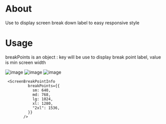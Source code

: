 # About

Use to display screen break down label to easy responsive style

# Usage

breakPoints is an object : key will be use to display break point label, value is min screen width

![image](https://github.com/angularbinh2020/screen-break-point-info/assets/61402063/18b8190c-4dff-40c2-a467-f1ea5db55417)
![image](https://github.com/angularbinh2020/screen-break-point-info/assets/61402063/6a0171fe-ac0b-4394-9e8d-cd81352a2187)
![image](https://github.com/angularbinh2020/screen-break-point-info/assets/61402063/24792581-e856-4f64-aa08-690501f51cb9)


```
 <ScreenBreakPointInfo
          breakPoints={{
            sm: 640,
            md: 768,
            lg: 1024,
            xl: 1280,
            "2xl": 1536,
          }}
        />
```
